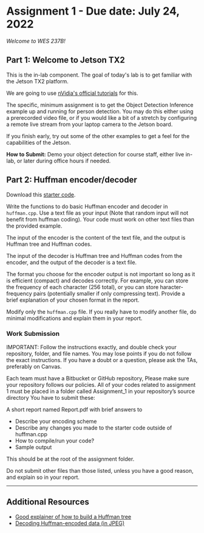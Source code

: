 # Assignment 1 - Due date: July 24, 2022

_Welcome to WES 237B!_

## Part 1: Welcome to Jetson TX2

This is the in-lab component. The goal of today's lab is to get familiar with the Jetson TX2 platform.

We are going to use [nVidia's official tutorials](https://github.com/dusty-nv/jetson-inference) for this.

The specific, minimum assignment is to get the Object Detection Inference example up and running for
person detection. You may do this either using a prerecorded video file, or if you would like a bit of
a stretch by configuring a remote live stream from your laptop camera to the Jetson board.

If you finish early, try out some of the other examples to get a feel for the capabilities of the Jetson.

**How to Submit:** Demo your object detection for course staff, either live in-lab, or later during
office hours if needed.

## Part 2: Huffman encoder/decoder

Download this [starter code](wes237b-a1-huffman.zip).

Write the functions to do basic Huffman encoder and decoder in `huffman.cpp`.
Use a text file as your input (Note that random input will not benefit from
huffman coding). Your code must work on other text files than the provided
example.

The input of the encoder is the content of the text file, and the output is
Huffman tree and Huffman codes.

The input of the decoder is Huffman tree and Huffman codes from the encoder,
and the output of the decoder is a text file.

The format you choose for the encoder output is not important so long as it is
efficient (compact) and decodes correctly. For example, you can store the
frequency of each character (256 total), or you can store haracter-frequency
pairs (potentially smaller if only compressing text). Provide a brief
explanation of your chosen format in the report.

Modify only the `huffman.cpp` file.
If you really have to modify another file, do minimal modifications and explain
them in your report.


### Work Submission

IMPORTANT: Follow the instructions exactly, and double check your repository, folder, and file names. You may lose points if you do not follow the exact instructions. If you have a doubt or a question, please ask the TAs, preferably on Canvas.

Each team must have a Bitbucket or GitHub repository, Please make sure your repository follows our policies.
All of your codes related to assignment 1 must be placed in a folder called Assignment_1 in your repository’s source directory
You have to submit these:

A short report named Report.pdf with brief answers to

 * Describe your encoding scheme
 * Describe any changes you made to the starter code outside of huffman.cpp
 * How to compile/run your code?
 * Sample output

This should be at the root of the assignment folder.

Do not submit other files than those listed, unless you have a good reason, and explain so in your report.


---

## Additional Resources

 - [Good explainer of how to build a Huffman tree](https://www.youtube.com/watch?v=iiGZ947Tcck)
 - [Decoding Huffman-encoded data (in JPEG)](https://youtu.be/aFbGqXFT0Nw?t=669)
